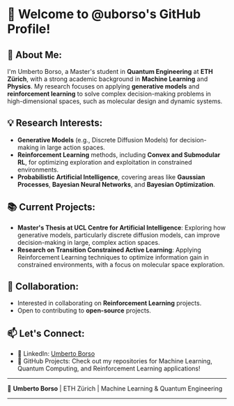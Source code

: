 # 👋 Welcome to @uborso's GitHub Profile!

## 🌟 About Me:
I'm Umberto Borso, a Master's student in **Quantum Engineering** at **ETH Zürich**, with a strong academic background in **Machine Learning** and **Physics**. My research focuses on applying **generative models** and **reinforcement learning** to solve complex decision-making problems in high-dimensional spaces, such as molecular design and dynamic systems.

## 💡 Research Interests:
- **Generative Models** (e.g., Discrete Diffusion Models) for decision-making in large action spaces.
- **Reinforcement Learning** methods, including **Convex and Submodular RL**, for optimizing exploration and exploitation in constrained environments.
- **Probabilistic Artificial Intelligence**, covering areas like **Gaussian Processes**, **Bayesian Neural Networks**, and **Bayesian Optimization**.

## 📚 Current Projects:
- **Master's Thesis at UCL Centre for Artificial Intelligence**: Exploring how generative models, particularly discrete diffusion models, can improve decision-making in large, complex action spaces.
- **Research on Transition Constrained Active Learning**: Applying Reinforcement Learning techniques to optimize information gain in constrained environments, with a focus on molecular space exploration.

## 🤝 Collaboration:
- Interested in collaborating on **Reinforcement Learning** projects.
- Open to contributing to **open-source** projects.

## 📫 Let's Connect:
- 🔗 LinkedIn: [Umberto Borso](https://www.linkedin.com/in/umberto-borso-1990a11a1/)
- 💼 GitHub Projects: Check out my repositories for Machine Learning, Quantum Computing, and Reinforcement Learning applications!

---

🌟 **Umberto Borso** | ETH Zürich | Machine Learning & Quantum Engineering

---
